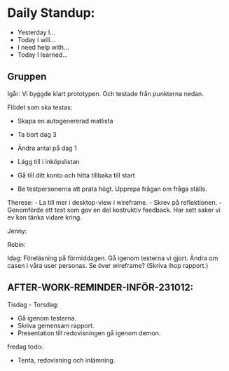# Daily Standup:
- Yesterday I...
- Today I will...
- I need help with...
- Today I learned...

## Gruppen
Igår: Vi byggde klart prototypen. Och testade från punkterna nedan.

Flödet som ska testas:
- Skapa en autogenererad matlista
- Ta bort dag 3
- Ändra antal på dag 1 
- Lägg till i inköpslistan
- Gå till ditt konto och hitta tillbaka till start

- Be testpersonerna att prata högt. Upprepa frågan om fråga ställs. 

Therese: - La till mer i desktop-view i wireframe. 
         - Skrev på reflektionen.
         - Genomförde ett test som gav en del kostruktiv feedback. Har sett saker vi ev kan tänka vidare kring.    

Jenny: 

Robin: 

Idag: 
Föreläsning på förmiddagen. 
Gå igenom testerna vi gjort. 
Ändra om casen i våra user personas.
Se över wireframe? 
(Skriva ihop rapport.)


## AFTER-WORK-REMINDER-INFÖR-231012:

Tisdag - Torsdag: 
* Gå igenom testerna. 
* Skriva gemensam rapport.
* Presentation till redovisningen gå igenom demon.

fredag todo:
* Tenta, redovisning och inlämning. 
